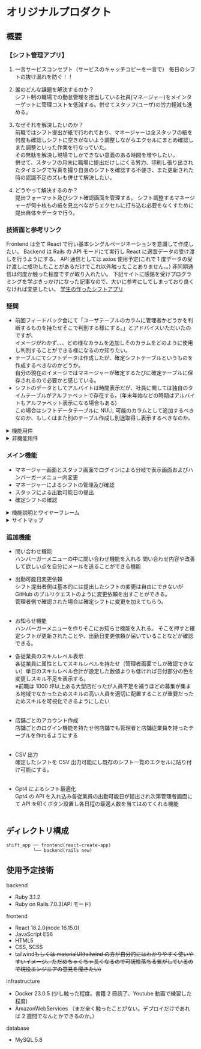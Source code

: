 # オリジナルプロダクト

## 概要

### 【シフト管理アプリ】

1. 一言サービスコンセプト（サービスのキャッチコピーを一言で）
   毎日のシフトの抜け漏れを防ぐ！！

2. 誰のどんな課題を解決するのか？<br>
   シフト制の職場での勤怠管理を担当している社員(マネージャー)をメインターゲットに管理コストを低減する。併せてスタッフ(ユーザ)の労力軽減も進める。

3. なぜそれを解決したいのか？<br>
   前職ではシフト提出が紙で行われており、マネージャーは全スタッフの紙を何度も確認しシフトに空きがないよう調整しながらエクセルにまとめ確認しまた調整といった作業を行なっていた。<br>
   その無駄を解決し現場でしかできない意義のある時間を増やしたい。<br>
   併せて、スタッフの月末に職場に提出だけしにくる労力、印刷し張り出されたタイミングで写真を撮り自身のシフトを確認する不便さ、また更新された時の認識不足のズレも併せて解決したい。

4. どうやって解決するのか？<br>
   提出フォーマット及びシフト確認画面を管理する。
   シフト調整するマネージャーが何十枚もの紙を見比べながらエクセルに打ち込む必要をなくすために提出自体をデータで行う。

### 技術面と参考リンク

Frontend は全て React で行い基本シングルページネーションを意識して作成したい。
Backend は Rails の API モードにて実行し React に適宜データの受け渡しを行うようにする。
API 通信としては axios 使用予定(これで 1 度データの受け渡しに成功したことがあるだけでこれ以外触ったことありません。。)
非同期通信は何度か触った程度ですが取り入れたい。
下記サイトに感銘を受けプログラミングを学ぶきっかけになった記事なので、大いに参考にしてしまっており良くなければ変更したい。
[学生の作ったシフトアプリ](https://zenn.dev/pae_26/articles/dba5403eca50f0)

### 疑問

- 前回フィードバック会にて「ユーザテーブルのカラムに管理者かどうかを判断するものを持たせそこで判別する様にする。」とアドバイスいただいたのですが、<br/>
  イメージがわかず、、、どの様なカラムを追加しそのカラムをどのように使用し判別することができる様になるのか知りたい。
- テーブルにてシフトデータは作成したが、確定シフトテーブルというものを作成するべきなのかどうか。<br/>
  自分の現在のイメージではマネージャーが確定するたびに確定テーブルに保存されるので必要かと感じている。
- シフトのデータとしてアルバイトは時間表示だが、社員に関しては独自のタイムテーブルがアルファベットで存在する。(年末年始などの時期はアルバイトもアルファベット表示になる場合もある)<br/>
  この場合はシフトデータテーブルに NULL 可能のカラムとして追加するべきなのか、もしくはまた別のテーブル作成し別途取得し表示するべきなのか。

<details><summary>機能用件</summary>

MVP として 1 から 6 までの機能でまずは作成を目標にしています。

- 1. スタッフが画面のカレンダーから日付を選択し出勤可能なシフトの時間帯をデータとして送信できる
- 2. マネージャーはスタッフから送信されたシフトデータをマネージャー画面の仮シフト一覧にて全スタッフの出勤可能日を確認できる
- 3. マネージャーはスタッフの出勤可能日を確定・変更・削除ができる
- 4. マネージャーは確定したシフトを確定シフトとして全スタッフが閲覧可能の状態にして公開ができる
- 5. 全ページの company name の部分を store テーブルの name カラムに変更する
- 6. トップページからログインができる
- 7. 全ページ共通のハンバーガーメニューを作成しクリックで開くことでお問い合わせ、変更依頼、お知らせの機能を使うことができる。
- 8. 各ユーザーは確定したシフトに対してハンバーガーメニュー内の変更依頼からシフトの変更をマネージャーに依頼できる。プルリクエストのイメージ
- 9. マネージャーは変更依頼を受け取ると確定シフト画面からシフトの update ができる。
- 10. 上記の update された場合はハンバーガーメニュー内のお知らせ一覧から各ユーザーは確認できる
- 11. 確定したシフトの CSV 出力

</details>

<details><summary>非機能用件</summary>

- 1. ログインに関して cookie にてパスワードを保存してログインを簡単にできる
- 2. ユーザーは基本ケータイ、マネージャーは基本パソコンでこのアプリを使う想定なのでレスポンシブ対応
- 3. 個人情報を扱うのでセキュリティ面の確保
- 4. デプロイの仕組みとして、GitHub の main ブランチにマージしたら自動デプロイされる機能は盛り込みたい。(GitHubActions にて CI/CD 実装)
- 5. マネージャーは各スタッフのシフトデータ等を取得することがあるため全データを都度取得することのないように N±1 問題を意識しパフォーマンスの低下を引き起こさない様に実装する。
- 6. ESLint,Prettier による Front 側の静的解析、rails 側の Minitest によるコードの品質を保つ。

</details>

### メイン機能

- マネージャー画面とスタッフ画面でログインによる分岐で表示画面およびハンバーガーメニュー内変更
- マネージャーによるシフトの管理及び確認
- スタッフによる出勤可能日の提出
- 確定シフトの確認

<details><summary>機能説明とワイヤーフレーム</summary>

~~## ログイン画面~~
~~この画面で管理者なのかユーザーなのか判断。~~
~~社員番号と任意のパスワードでログインできる。~~
~~管理者は基本的に 1 名しか登録できず、ユーザーは管理者によって社員番号登録されたのちにパスワード設定しログインできる様になる。~~
~~本来であれば店舗アカウントとしてまずはログインさせたいが自信ないのでデフォルトで管理者はこちらで登録しておき、あらかじめ利用者にパスワード等伝えておく。~~

## パスワード入力画面兼ホーム画面

ここがホーム画面になる。
ここで社員番号と自分で決めたパスワード打ち込むとスタッフもしくはマネージャーの画面にログインできる。
~~管理者の場合は管理者画面に遷移する。~~
マネージャーの場合は下のマネージャーはこちらからボタンを押すことでマネージャー用のパスワード入力画面にいく。
<img width="" src="https://qiita-image-store.s3.ap-northeast-1.amazonaws.com/0/2741017/59f76eac-f2ef-d9c3-aae7-e38afafb9c33.png">

## 管理者としてログインした場合の管理者画面

~~CREATE USER は社員番号登録ができこれでログイン画面にてアカウント作成でパスワードを打ち込みユーザーアカウントが出来上がる~~
ログイン後今月の確定シフト一覧が大きく出る。※確定していない場合は今月分の仮シフト一覧が出る
~~DECIDED PAGES 仮シフト一覧を確定したものが掲載される画面に移動~~

## 管理者画面(仮シフト一覧：SHIFT PAGES)

マネージャー画面のハンバーガーメニュー内からアクセス可能。
ここにシフト提出されればそのデータに基づいて可能時間を入れていくことができる。
アルバイトで ⚪︎ になっている部分はこの日に出勤できる時間があるサイン(ユーザー画面からの送信でこの日付に時間帯記述されている意味)でこの部分をクリックするとプルダウンでその時間帯を指定できる。
× になっているところは出勤できない日として登録されているので何もできない。
社員に関しては A,B,F,中番など独自の値が入る。
確定ボタンを押せば現状登録されているカレンダーがユーザー画面に表示される様になる。
一時保存ボタンはユーザー画面には表示されず管理者として再度ログインしてこの画面に戻ってきても同じ状態を保つ様にする。
部門と名前の表示は固定でスクロールバーで日付だけ流せる様にしたい。
<img width="" src="https://qiita-image-store.s3.ap-northeast-1.amazonaws.com/0/2741017/6fc9bc9b-7835-dd7a-03b9-288a743c92c7.png">

## ハンバーガーメニューイメージ

管理者の場合はこの中に create account があり新規スタッフの登録ができる。また仮シフトはハンバーガーメニュー内の SHIFT ボタン押すことで表示して登録等ができる。
スタッフの場合は request ボタンに変わり変更依頼ができる、また SHIFT ボタンは次月の自身のシフト提出画面に遷移するボタンになっている。
<img src="https://qiita-image-store.s3.ap-northeast-1.amazonaws.com/0/2741017/a6eab35b-947f-19d7-6e60-0396d6397f33.png">

## ユーザー画面

~~下の画面から USER SHIFT か DECIDED PAGES に行けるボタンがあり、~~
~~DECIDED PAGES は管理者画面の確定版が見れる。~~
スタッフログイン後は今月の自分の出勤日入りの縦型カレンダーの表示で下記のように表示される。(パソコンではなくケータイでの使用想定)
ハンバーガーメニューからシフト提出画面に行くと自分の来月の出勤予定を提出する画面になる。
そこでは日付をクリックするとモーダル表示で出勤時間と退勤時間をプルダウン的に選択できるのでそこで選ぶ。何も選ばれていない日付は送信後デフォルトで × になる。
日付内は出勤時間と退勤時間が上下で並ぶ感じで小さめに表記。当日分の予定はカレンダー下に大きく表示する
<img width="" src="https://qiita-image-store.s3.ap-northeast-1.amazonaws.com/0/2741017/4b37b25b-fbee-45d4-29e8-8d74870dc875.png">

</details>

<details><summary>サイトマップ</summary>
<img width="" src="https://qiita-image-store.s3.ap-northeast-1.amazonaws.com/0/2741017/8a8f00db-69c5-af45-6e63-3dac296afb98.png">
</details>

### 追加機能

- 問い合わせ機能<br>
  ハンバーガーメニューの中に問い合わせ機能を入れる
  問い合わせ内容や改善して欲しい点を自分にメールを送ることができる機能

- 出勤可能日変更依頼<br>
  シフト提出者側は基本的には提出したシフトの変更は自由にできないが GitHub のプルリクエストのように変更依頼を出すことができる。<br>
  管理者側で確認された場合は確定シフトに変更を加えてもらう。<br><br>

- お知らせ機能<br>
  ハンバーガーメニューを作りそこにお知らせ機能を入れる。
  そこを押すと確定シフトが更新されたことや、出勤日変更依頼が届いていることなどが確認できる。

- 各従業員のスキルレベル表示<br>
  各従業員に属性としてスキルレベルを持たせ（管理者画面でしか確認できない）単日のスキルレベル合計が設定した数値よりも低ければ日付部分の色を変更しスキル不足を表示する。<br>※前職は 1000 坪以上ある大型店だったが人員不足を補うほどの募集が集まる地域でなかったためスキルの高い人員を適切に配置することが重要だったためスキルを可視化できるようにしたい<br><br>

- 店舗ごとのアカウント作成<br>
  店舗ごとのログイン機能を持たせ何店舗でも管理者と店舗従業員を持ったテーブルを作れるようにする<br><br>

- CSV 出力<br>
  確定したシフトを CSV 出力可能にし既存のシフト一覧のエクセルに貼り付け可能にする。<br><br>

- Gpt4 によるシフト最適化<br>
  Gpt4 の API を入れ込み各従業員の出勤可能日が提出され次第管理者画面にて API を叩くボタン設置し各日程の最適人数を当てはめてくれる機能<br><br>

## ディレクトリ構成

```
shift_app ── frontend(react-create-app)
          └── backend(rails new)
```

## 使用予定技術

backend

- Ruby 3.1.2
- Ruby on Rails 7.0.3(API モード)

frontend

- React 18.2.0(node 16.15.0)
- JavaScript ES6
- HTML5
- CSS, SCSS
- tailwind~~もしくは materialUI(tailwind の方が自分的にはわかりやすく使いやすいイメージ。ただめちゃくちゃ長くなるので可読性落ちる気がしているので現役エンジニアの意見を聞きたい)~~

infrastructure

- Docker 23.0.5 (少し触った程度。書籍 2 冊読了、Youtube 動画で練習した程度)
- AmazonWebServices （まだ全く触ったことがない。デプロイだけであれば 2 週間でなんとかできるのか。）

database

- MySQL 5.8
